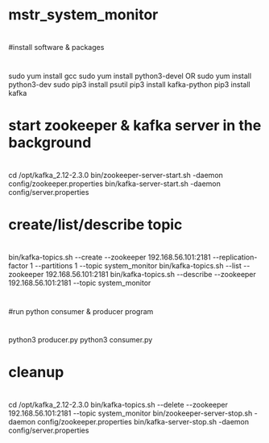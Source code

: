 # mstr_system_monitor

#
#install software & packages
#
sudo yum install gcc
sudo yum install python3-devel OR sudo yum install python3-dev
sudo pip3 install psutil
pip3 install kafka-python
pip3 install kafka


#
# start zookeeper & kafka server in the background
#
cd /opt/kafka_2.12-2.3.0
bin/zookeeper-server-start.sh -daemon config/zookeeper.properties
bin/kafka-server-start.sh -daemon config/server.properties


#
# create/list/describe topic
#
bin/kafka-topics.sh --create --zookeeper 192.168.56.101:2181 --replication-factor 1 --partitions 1 --topic system_monitor
bin/kafka-topics.sh --list --zookeeper 192.168.56.101:2181
bin/kafka-topics.sh --describe --zookeeper 192.168.56.101:2181 --topic system_monitor


#
#run python consumer & producer program
#
python3 producer.py
python3 consumer.py


#
# cleanup
#
cd /opt/kafka_2.12-2.3.0
bin/kafka-topics.sh --delete --zookeeper 192.168.56.101:2181 --topic system_monitor
bin/zookeeper-server-stop.sh -daemon config/zookeeper.properties
bin/kafka-server-stop.sh -daemon config/server.properties

